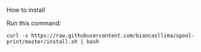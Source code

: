 How to install

Run this command:

`curl -s https://raw.githubusercontent.com/biancasllima/spool-print/master/install.sh | bash`
